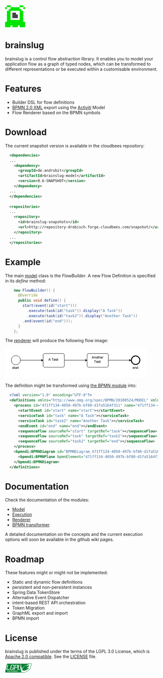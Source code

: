 ![brainslug](doc/brainslug_big.png)

brainslug
=========

brainslug is a control flow abstraction library. It enables you to model your application flow as a graph of typed nodes,
which can be transformed to different representations or be executed within a customisable environment.

Features
========

* Builder DSL for flow definitions
* [BPMN 2.0 XML](http://www.omg.org/spec/BPMN/2.0/) export using the [Activiti](https://github.com/Activiti/Activiti) Model
* Flow Renderer based on the BPMN symbols

Download
========

The current snapshot version is available in the cloudbees repository:

```xml
  <dependencies>
  ...
    <dependency>
      <groupId>de.androbit</groupId>
      <artifactId>brainslug-model</artifactId>
      <version>0.6-SNAPSHOT</version>    
    </dependency>
  ...
  </dependencies>
  
  <repositories>
  ...
    <repository>
      <id>brainslug-snapshots</id>
      <url>http://repository-drobisch.forge.cloudbees.com/snapshot/</url>
    </repository>
  ...
  </repositories>
```

Example
=======

The main [model](model) class is the *FlowBuilder*. A new Flow Definition is specified in its *define* method:

```java
    new FlowBuilder() {
      @Override
      public void define() {
        start(event(id("start")))
          .execute(task(id("task")).display("A Task"))
          .execute(task(id("task2")).display("Another Task"))
        .end(event(id("end")));
      }
    };
```

The [renderer](renderer) will produce the following flow image:

![task_flow](doc/task_flow.png)

The definition might be transformed using [the BPMN module](bpmn) into:

```xml
  <?xml version="1.0" encoding="UTF-8"?>
  <definitions xmlns="http://www.omg.org/spec/BPMN/20100524/MODEL" xmlns:xsi="http://www.w3.org/2001/XMLSchema-instance" xmlns:activiti="http://activiti.org/bpmn" xmlns:bpmndi="http://www.omg.org/spec/BPMN/20100524/DI" xmlns:omgdc="http://www.omg.org/spec/DD/20100524/DC" xmlns:omgdi="http://www.omg.org/spec/DD/20100524/DI" typeLanguage="http://www.w3.org/2001/XMLSchema" expressionLanguage="http://www.w3.org/1999/XPath" targetNamespace="http://www.activiti.org/test">
    <process id="471ff134-4050-497b-bf80-d1fa5164f311" name="471ff134-4050-497b-bf80-d1fa5164f311" isExecutable="true">
      <startEvent id="start" name="start"></startEvent>
      <serviceTask id="task" name="A Task"></serviceTask>
      <serviceTask id="task2" name="Another Task"></serviceTask>
      <endEvent id="end" name="end"></endEvent>
      <sequenceFlow sourceRef="start" targetRef="task"></sequenceFlow>
      <sequenceFlow sourceRef="task" targetRef="task2"></sequenceFlow>
      <sequenceFlow sourceRef="task2" targetRef="end"></sequenceFlow>
    </process>
    <bpmndi:BPMNDiagram id="BPMNDiagram_471ff134-4050-497b-bf80-d1fa5164f311">
      <bpmndi:BPMNPlane bpmnElement="471ff134-4050-497b-bf80-d1fa5164f311" id="BPMNPlane_471ff134-4050-497b-bf80-d1fa5164f311"></bpmndi:BPMNPlane>
    </bpmndi:BPMNDiagram>
  </definitions>
```

Documentation
=============

Check the documentation of the modules:

 * [Model](model)
 * [Execution](execution)
 * [Renderer](renderer)
 * [BPMN transformer](bpmn)

A detailed documentation on the concepts and the current execution options will soon be available in the github wiki pages.

Roadmap
=======

These features might or might not be implemented:

* Static and dynamic flow definitions
* persistent and non-persistent instances
* Spring Data TokenStore
* Alternative Event Dispatcher
* intent-based REST API orchestration
* Token Migration
* GraphML export and import
* BPMN import

License
=======

brainslug is published under the terms of the LGPL 3.0 License, which is [Apache 2.0 compatible](http://www.apache.org/licenses/GPL-compatibility.html).
See the [LICENSE](LICENSE) file.

![lgplv3](doc/lgplv3.png)

